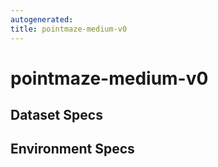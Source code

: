 ```yaml
---
autogenerated:
title: pointmaze-medium-v0
---
```

# pointmaze-medium-v0

## Dataset Specs

## Environment Specs

